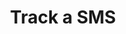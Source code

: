 ---
title: Track a SMS
description: Learn how to track an SMS delivery
feature: SMS
role: User
level: Beginner, Intermediate
---